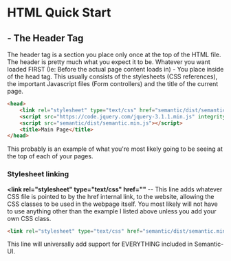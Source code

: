 # HTML Quick Start
## <head> - The Header Tag
The header tag is a section you place only once at the top of the HTML file. The header is pretty much what you expect it to be. Whatever you want loaded FIRST (Ie: Before the actual page content loads in) - You place inside of the head tag. This usually consists of the stylesheets (CSS references), the important Javascript files (Form controllers) and the title of the current page.

```HTML
<head>
    <link rel="stylesheet" type="text/css" href="semantic/dist/semantic.min.css">
    <script src="https://code.jquery.com/jquery-3.1.1.min.js" integrity="sha256-hVVnYaiADRTO2PzUGmuLJr8BLUSjGIZsDYGmIJLv2b8=" crossorigin="anonymous"></script>
    <script src="semantic/dist/semantic.min.js"></script>
    <title>Main Page</title>
</head>
```
This probably is an example of what you're most likely going to be seeing at the top of each of your pages. 

### Stylesheet linking
**<link rel="stylesheet" type="text/css" href="<SOMELINK>"** -- This line adds whatever CSS file is pointed to by the href internal link, to the website, allowing the CSS classes to be used in the webpage itself. You most likely will not have to use anything other than the example I listed above unless you add your own CSS class. 
```HTML
<link rel="stylesheet" type="text/css" href="semantic/dist/semantic.min.css">
```
This line will universally add support for EVERYTHING included in Semantic-UI. 

### <script> - Adding javascript
The <script> tag includes javascript to the file. It's the same deal with the Stylesheet linking.

Example 1:
Include everything located in the 'semantic/dist/semantic.min.js' file.
```HTML
<script src="semantic/dist/semantic.min.js"></script>"
```

Example 2:
You can do inline javascript too without pointing it to a file. Don't actually do this.
```HTML
<script>
    var inlineValue = "Don't ever do inline javascript. Conrad will punt a chair across the room in sadness.";
    console.log(inlineValue);
</script>
```

## Body Block
After you close the head block, the remainder of your HTML file can go inside of a body block. This simply says to load all of this content as soon as the header is done loading.

There are a few important things you need to know. 

### <div> - The Divider Tag

This is literally the most important HTML tag you will be using.

The most common way you'll be using this is <div class="something something something">

Example 1:
A simple example in which the CSS elements 'ui' and 'segment' are applied to some content inside of the HTML.
```HTML
<div class="ui segment">
    Hello! This text has CSS stuff added onto it because it's inside a div!
</div>
```

Example 2:
Divs stack. The text "Hello there!" has both the CSS classes "ui" and "segment" applied to it.
However the text "This is a thing" only has the CSS class "ui" applied to it.
```HTML
<div class="ui">
    <div class="segment">
        Hello there!
    </div>
    This is a thing!
</div>
```

